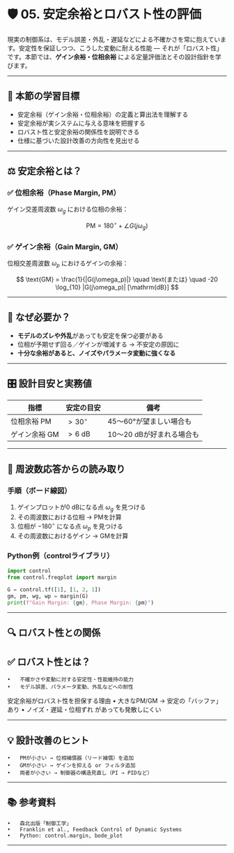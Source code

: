 # 🛡️ 05. 安定余裕とロバスト性の評価

現実の制御系は、モデル誤差・外乱・遅延などによる不確かさを常に抱えています。安定性を保証しつつ、こうした変動に耐える性能 ― それが「ロバスト性」です。本節では、**ゲイン余裕・位相余裕** による定量評価法とその設計指針を学びます。

---

## 🎯 本節の学習目標

- 安定余裕（ゲイン余裕・位相余裕）の定義と算出法を理解する
- 安定余裕が実システムに与える意味を把握する
- ロバスト性と安定余裕の関係性を説明できる
- 仕様に基づいた設計改善の方向性を見出せる

---

## ⚖️ 安定余裕とは？

### ✅ 位相余裕（Phase Margin, PM）

ゲイン交差周波数 $\omega_g$ における位相の余裕：

$$
\text{PM} = 180^\circ + \angle G(j\omega_g)
$$

### ✅ ゲイン余裕（Gain Margin, GM）

位相交差周波数 $\omega_p$ におけるゲインの余裕：

$$
\text{GM} = \frac{1}{|G(j\omega_p)|} \quad \text{または} \quad -20 \log_{10} |G(j\omega_p)| [\mathrm{dB}]
$$

---

## 🧠 なぜ必要か？

- **モデルのズレや外乱**があっても安定を保つ必要がある
- 位相が予期せず回る／ゲインが増減する → 不安定の原因に
- **十分な余裕があると、ノイズやパラメータ変動に強くなる**

---

## 🎛️ 設計目安と実務値

| 指標 | 安定の目安 | 備考 |
|------|------------|------|
| 位相余裕 PM | $> 30^\circ$ | 45～60°が望ましい場合も |
| ゲイン余裕 GM | $> 6$ dB     | 10～20 dBが好まれる場合も |

---

## 🧪 周波数応答からの読み取り

### 手順（ボード線図）

1. ゲインプロットが0 dBになる点 $\omega_g$ を見つける  
2. その周波数における位相 → PMを計算  
3. 位相が $-180^\circ$ になる点 $\omega_p$ を見つける  
4. その周波数におけるゲイン → GMを計算  

### Python例（controlライブラリ）

```python
import control
from control.freqplot import margin

G = control.tf([1], [1, 2, 1])
gm, pm, wg, wp = margin(G)
print(f"Gain Margin: {gm}, Phase Margin: {pm}")
```

--- 

## 🔍 ロバスト性との関係

## ✅ ロバスト性とは？
	•	不確かさや変動に対する安定性・性能維持の能力
	•	モデル誤差、パラメータ変動、外乱などへの耐性

安定余裕がロバスト性を担保する理由
	•	大きなPM/GM → 安定の「バッファ」あり
	•	ノイズ・遅延・位相ずれ があっても発散しにくい

---

## 💡 設計改善のヒント
	•	PMが小さい → 位相補償器（リード補償）を追加
	•	GMが小さい → ゲインを抑える or フィルタ追加
	•	両者が小さい → 制御器の構造見直し（PI → PIDなど）

---

## 📚 参考資料
	•	森北出版「制御工学」
	•	Franklin et al., Feedback Control of Dynamic Systems
	•	Python: control.margin, bode_plot

---
